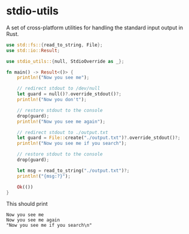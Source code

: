 # stdio-utils

A set of cross-platform utilities for handling the standard input output in Rust.

```rust
use std::fs::{read_to_string, File};
use std::io::Result;

use stdio_utils::{null, StdioOverride as _};

fn main() -> Result<()> {
    println!("Now you see me");

    // redirect stdout to /dev/null
    let guard = null()?.override_stdout()?;
    println!("Now you don't");

    // restore stdout to the console
    drop(guard);
    println!("Now you see me again");

    // redirect stdout to ./output.txt
    let guard = File::create("./output.txt")?.override_stdout()?;
    println!("Now you see me if you search");

    // restore stdout to the console
    drop(guard);

    let msg = read_to_string("./output.txt")?;
    println!("{msg:?}");

    Ok(())
}
```

This should print
```
Now you see me
Now you see me again
"Now you see me if you search\n"
```